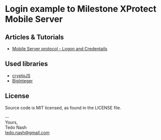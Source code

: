 ﻿# Login example to Milestone XProtect Mobile Server


## Articles & Tutorials

- [Mobile Server protocol - Logon and Credentails](https://doc.developer.milestonesys.com/mipsdkmobile/reference/protocols/mobile_logon.html)

## Used libraries

- [cryptoJS ](https://cryptojs.gitbook.io/docs/)
- [BigInteger ](https://github.com/peterolson/BigInteger.js)

## License

Source code is MIT licensed, as found in the LICENSE file.


--<br>Yours,<br>Tedo Nash<br>tedo.nash@gmail.com
